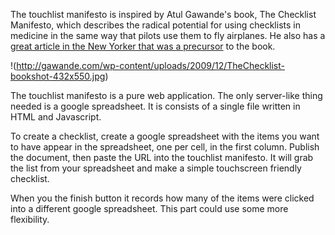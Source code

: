 The touchlist manifesto is inspired by Atul Gawande's book, The Checklist Manifesto, which describes the radical potential for using checklists in medicine in the same way that pilots use them to fly airplanes. He also has a [great article in the New Yorker that was a precursor](http://www.newyorker.com/reporting/2007/12/10/071210fa_fact_gawande) to the book.

!(http://gawande.com/wp-content/uploads/2009/12/TheChecklist-bookshot-432x550.jpg)

The touchlist manifesto is a pure web application. The only server-like thing needed is a google spreadsheet. It is consists of a single file written in HTML and Javascript.

To create a checklist, create a google spreadsheet with the items you want to have appear in the spreadsheet, one per cell, in the first column. Publish the document, then paste the URL into the touchlist manifesto. It will grab the list from your spreadsheet and make a simple touchscreen friendly checklist.

When you the finish button it records how many of the items were clicked into a different google spreadsheet. This part could use some more flexibility.
